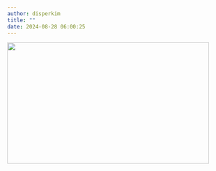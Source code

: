 ```yaml
---
author: disperkim
title: ""
date: 2024-08-28 06:00:25
---
```

<p><img src="../../../storage/perkim.kalbarprov.go.id/images/eESz2QzJqdUnW2NevMOs.jpeg" width="463" height="279" alt="" /></p>
